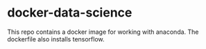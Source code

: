 # docker-data-science
This repo contains a docker image for working with anaconda. The dockerfile also installs tensorflow.
